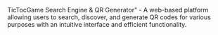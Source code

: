 TicTocGame Search Engine & QR Generator" - A web-based platform allowing users to search, discover, and generate QR codes for various purposes with an intuitive interface and efficient functionality.
